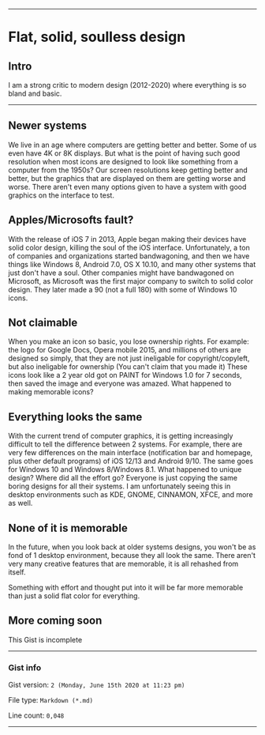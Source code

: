 ***

# Flat, solid, soulless design

## Intro

I am a strong critic to modern design (2012-2020) where everything is so bland and basic.

***

## Newer systems

We live in an age where computers are getting better and better. Some of us even have 4K or 8K displays. But what is the point of having such good resolution when most icons are designed to look like something from a computer from the 1950s? Our screen resolutions keep getting better and better, but the graphics that are displayed on them are getting worse and worse. There aren't even many options given to have a system with good graphics on the interface to test.

## Apples/Microsofts fault?

With the release of iOS 7 in 2013, Apple began making their devices have solid color design, killing the soul of the iOS interface. Unfortunately, a ton of companies and organizations started bandwagoning, and then we have things like Windows 8, Android 7.0, OS X 10.10, and many other systems that just don't have a soul. Other companies might have bandwagoned on Microsoft, as Microsoft was the first major company to switch to solid color design. They later made a 90 (not a full 180) with some of Windows 10 icons.

## Not claimable

When you make an icon so basic, you lose ownership rights. For example: the logo for Google Docs, Opera mobile 2015, and millions of others are designed so simply, that they are not just ineligable for copyright/copyleft, but also ineligable for ownership (You can't claim that you made it) These icons look like a 2 year old got on PAINT for Windows 1.0 for 7 seconds, then saved the image and everyone was amazed. What happened to making memorable icons?

## Everything looks the same

With the current trend of computer graphics, it is getting increasingly difficult to tell the difference between 2 systems. For example, there are very few differences on the main interface (notification bar and homepage, plus other default programs) of iOS 12/13 and Android 9/10. The same goes for Windows 10 and Windows 8/Windows 8.1. What happened to unique design? Where did all the effort go? Everyone is just copying the same boring designs for all their systems. I am unfortunately seeing this in desktop environments such as KDE, GNOME, CINNAMON, XFCE, and more as well.

## None of it is memorable

In the future, when you look back at older systems designs, you won't be as fond of 1 desktop environment, because they all look the same. There aren't very many creative features that are memorable, it is all rehashed from itself.

Something with effort and thought put into it will be far more memorable than just a solid flat color for everything.

## More coming soon

This Gist is incomplete

***

### Gist info

Gist version: `2 (Monday, June 15th 2020 at 11:23 pm)`

File type: `Markdown (*.md)`

Line count: `0,048`

***
